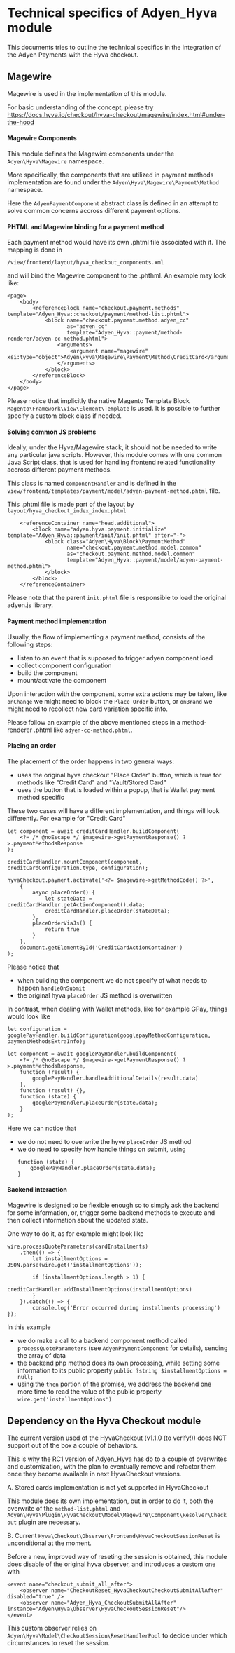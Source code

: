 # Technical specifics of Adyen_Hyva module

This documents tries to outline the technical specifics in the integration of the Adyen Payments with the Hyva checkout.

## Magewire

Magewire is used in the implementation of this module.

For basic understanding of the concept, please try https://docs.hyva.io/checkout/hyva-checkout/magewire/index.html#under-the-hood

#### Magewire Components

This module defines the Magewire components under the `Adyen\Hyva\Magewire` namespace. 

More specifically, the components that are utilized in payment methods implementation are found under the `Adyen\Hyva\Magewire\Payment\Method` namespace.

Here the `AdyenPaymentComponent` abstract class is defined in an attempt to solve common concerns accross different payment options.

#### PHTML and Magewire binding for a payment method

Each payment method would have its own .phtml file associated with it. The mapping is done in 

```
/view/frontend/layout/hyva_checkout_components.xml
``` 

and will bind the Magewire component to the .phthml. An example may look like:

```
<page>
    <body>
        <referenceBlock name="checkout.payment.methods" template="Adyen_Hyva::checkout/payment/method-list.phtml">
            <block name="checkout.payment.method.adyen_cc"
                   as="adyen_cc"
                   template="Adyen_Hyva::payment/method-renderer/adyen-cc-method.phtml">
                <arguments>
                    <argument name="magewire" xsi:type="object">Adyen\Hyva\Magewire\Payment\Method\CreditCard</argument>
                </arguments>
            </block>  
        </referenceBlock>
    </body>
</page>
```

Please notice that implicitly the native Magento Template Block `Magento\Framework\View\Element\Template` is used. 
It is possible to further specify a custom block class if needed.

#### Solving common JS problems

Ideally, under the Hyva/Magewire stack, it should not be needed to write any particular java scripts. 
However, this module comes with one common Java Script class, that is used for handling frontend related functionality accross different payment methods.

This class is named `componentHandler` and is defined in the `view/frontend/templates/payment/model/adyen-payment-method.phtml` file.


This .phtml file is made part of the layout by `layout/hyva_checkout_index_index.phtml`


        <referenceContainer name="head.additional">
            <block name="adyen.hyva.payment.initialize" template="Adyen_Hyva::payment/init/init.phtml" after="-">
                <block class="Adyen\Hyva\Block\PaymentMethod"
                       name="checkout.payment.method.model.common"
                       as="checkout.payment.method.model.common"
                       template="Adyen_Hyva::payment/model/adyen-payment-method.phtml">
                </block>
            </block>
        </referenceContainer>
        
Please note that the parent `init.phtml` file is responsible to load the original adyen.js library.

#### Payment method implementation

Usually, the flow of implementing a payment method, consists of the following steps:

- listen to an event that is supposed to trigger adyen component load
- collect component configuration
- build the component
- mount/activate the component

Upon interaction with the component, some extra actions may be taken, like `onChange` we might need to block the `Place Order` button, or `onBrand` we might need to recollect new card variation specific info.

Please follow an example of the above mentioned steps in a method-renderer .phtml like `adyen-cc-method.phtml`.

#### Placing an order

The placement of the order happens in two general ways:
- uses the original hyva checkout "Place Order" button, which is true for methods like "Credit Card" and "Vault/Stored Card"
- uses the button that is loaded within a popup, that is Wallet payment method specific

These two cases will have a different implementation, and things will look differently. For example for "Credit Card"

```
let component = await creditCardHandler.buildComponent(
    <?= /* @noEscape */ $magewire->getPaymentResponse() ?>.paymentMethodsResponse
);

creditCardHandler.mountComponent(component, creditCardConfiguration.type, configuration);

hyvaCheckout.payment.activate('<?= $magewire->getMethodCode() ?>',
    {
        async placeOrder() {
            let stateData = creditCardHandler.getActionComponent().data;
            creditCardHandler.placeOrder(stateData);
        },
        placeOrderViaJs() {
            return true
        }
    },
    document.getElementById('CreditCardActionContainer')
);
```

Please notice that 
- when building the component we do not specify of what needs to happen `handleOnSubmit`
- the original hyva `placeOrder` JS method is overwritten

In contrast, when dealing with Wallet methods, like for example GPay, things would look like

```
let configuration = googlePayHandler.buildConfiguration(googlepayMethodConfiguration, paymentMethodsExtraInfo);

let component = await googlePayHandler.buildComponent(
    <?= /* @noEscape */ $magewire->getPaymentResponse() ?>.paymentMethodsResponse,
    function (result) {
        googlePayHandler.handleAdditionalDetails(result.data)
    },
    function (result) {},
    function (state) {
        googlePayHandler.placeOrder(state.data);
    }
);
```

Here we can notice that

- we do not need to overwrite the hyve `placeOrder` JS method
- we do need to specify how handle things on submit, using
    ```
    function (state) {
        googlePayHandler.placeOrder(state.data);
    }
    ```
  
  
#### Backend interaction

Magewire is designed to be flexible enough so to simply ask the backend for some information, or, trigger some backend methods to execute and then collect information about the updated state.

One way to do it, as for example might look like

```
wire.processQuoteParameters(cardInstallments)
    .then(() => {
        let installmentOptions = JSON.parse(wire.get('installmentOptions'));

        if (installmentOptions.length > 1) {
            creditCardHandler.addInstallmentOptions(installmentOptions)
        }
    }).catch(() => {
        console.log('Error occurred during installments processing')
});
```

In this example
- we do make a call to a backend compoment method called `processQuoteParameters` (see `AdyenPaymentComponent` for details), sending the array of data
- the backend php method does its own processing, while setting some information to its public property
    ```public ?string $installmentOptions = null;```
- using the `then` portion of the promise, we address the backend one more time to read the value of the public property
    ```wire.get('installmentOptions')```
    
    
## Dependency on the Hyva Checkout module

The current version used of the HyvaCheckout (v1.1.0 (to verify!)) does NOT support out of the box a couple of behaviors.

This is why the RC1 version of Adyen_Hyva has do to a couple of overwrites and customization, with the plan to eventually remove and refactor them once they become available in next HyvaCheckout versions.

A. Stored cards implementation is not yet supported in HyvaCheckout

This module does its own implementation, but in order to do it, both the overwrite of the `method-list.phtml` and `Adyen\Hyva\Plugin\HyvaCheckout\Model\Magewire\Component\Resolver\Checkout` plugin are necessary.


B. Current `Hyva\Checkout\Observer\Frontend\HyvaCheckoutSessionReset` is unconditional at the moment.

Before a new, improved way of reseting the session is obtained, this module does disable of the original hyva observer, and introduces a custom one with

```
<event name="checkout_submit_all_after">
    <observer name="CheckoutReset_HyvaCheckoutCheckoutSubmitAllAfter" disabled="true" />
    <observer name="Adyen_Hyva_CheckoutSubmitAllAfter" instance="Adyen\Hyva\Observer\HyvaCheckoutSessionReset"/>
</event>
```

This custom observer relies on `Adyen\Hyva\Model\CheckoutSession\ResetHandlerPool` to decide under which circumstances to reset the session.
